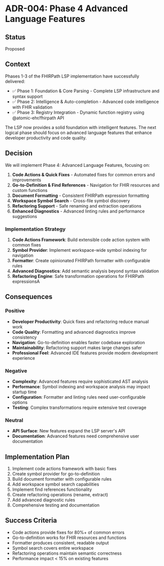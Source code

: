 # ADR-004: Phase 4 Advanced Language Features

## Status

Proposed

## Context

Phases 1-3 of the FHIRPath LSP implementation have successfully delivered:
- ✅ Phase 1: Foundation & Core Parsing - Complete LSP infrastructure and syntax support
- ✅ Phase 2: Intelligence & Auto-completion - Advanced code intelligence with FHIR validation  
- ✅ Phase 3: Registry Integration - Dynamic function registry using @atomic-ehr/fhirpath API

The LSP now provides a solid foundation with intelligent features. The next logical phase should focus on advanced language features that enhance developer productivity and code quality.

## Decision

We will implement Phase 4: Advanced Language Features, focusing on:

1. **Code Actions & Quick Fixes** - Automated fixes for common errors and improvements
2. **Go-to-Definition & Find References** - Navigation for FHIR resources and custom functions
3. **Document Formatting** - Consistent FHIRPath expression formatting
4. **Workspace Symbol Search** - Cross-file symbol discovery
5. **Refactoring Support** - Safe renaming and extraction operations
6. **Enhanced Diagnostics** - Advanced linting rules and performance suggestions

### Implementation Strategy

1. **Code Actions Framework**: Build extensible code action system with common fixes
2. **Symbol Provider**: Implement workspace-wide symbol indexing for navigation
3. **Formatter**: Create opinionated FHIRPath formatter with configurable rules
4. **Advanced Diagnostics**: Add semantic analysis beyond syntax validation
5. **Refactoring Engine**: Safe transformation operations for FHIRPath expressionsA

## Consequences

### Positive

- **Developer Productivity**: Quick fixes and refactoring reduce manual work
- **Code Quality**: Formatting and advanced diagnostics improve consistency
- **Navigation**: Go-to-definition enables faster codebase exploration
- **Maintainability**: Refactoring support makes large changes safer
- **Professional Feel**: Advanced IDE features provide modern development experience

### Negative

- **Complexity**: Advanced features require sophisticated AST analysis
- **Performance**: Symbol indexing and workspace analysis may impact startup time
- **Configuration**: Formatter and linting rules need user-configurable options
- **Testing**: Complex transformations require extensive test coverage

### Neutral

- **API Surface**: New features expand the LSP server's API
- **Documentation**: Advanced features need comprehensive user documentation

## Implementation Plan

1. Implement code actions framework with basic fixes
2. Create symbol provider for go-to-definition
3. Build document formatter with configurable rules
4. Add workspace symbol search capabilities
5. Implement find references functionality
6. Create refactoring operations (rename, extract)
7. Add advanced diagnostic rules
8. Comprehensive testing and documentation

## Success Criteria

- Code actions provide fixes for 80%+ of common errors
- Go-to-definition works for FHIR resources and functions
- Formatter produces consistent, readable output
- Symbol search covers entire workspace
- Refactoring operations maintain semantic correctness
- Performance impact < 15% on existing features
